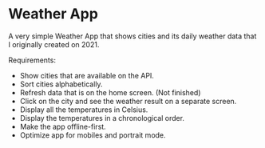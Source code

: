 
# Weather App

A very simple Weather App that shows cities and its daily weather data that I originally created on 2021.

Requirements:

- Show cities that are available on the API.
- Sort cities alphabetically.
- Refresh data that is on the home screen. (Not finished)
- Click on the city and see the weather result on a separate screen.
- Display all the temperatures in Celsius.
- Display the temperatures in a chronological order.
- Make the app offline-first.
- Optimize app for mobiles and portrait mode.
